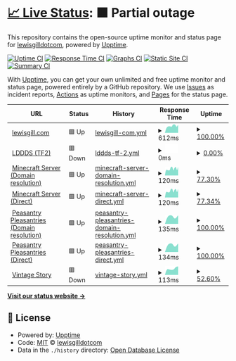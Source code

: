 # [📈 Live Status](https://lewisgilldotcom.github.io/uptime-tracker): <!--live status--> **🟧 Partial outage**

This repository contains the open-source uptime monitor and status page for [lewisgilldotcom](lewisgill.com), powered by [Upptime](https://github.com/upptime/upptime).

[![Uptime CI](https://github.com/lewisgilldotcom/uptime-tracker/workflows/Uptime%20CI/badge.svg)](https://github.com/lewisgilldotcom/uptime-tracker/actions?query=workflow%3A%22Uptime+CI%22)
[![Response Time CI](https://github.com/lewisgilldotcom/uptime-tracker/workflows/Response%20Time%20CI/badge.svg)](https://github.com/lewisgilldotcom/uptime-tracker/actions?query=workflow%3A%22Response+Time+CI%22)
[![Graphs CI](https://github.com/lewisgilldotcom/uptime-tracker/workflows/Graphs%20CI/badge.svg)](https://github.com/lewisgilldotcom/uptime-tracker/actions?query=workflow%3A%22Graphs+CI%22)
[![Static Site CI](https://github.com/lewisgilldotcom/uptime-tracker/workflows/Static%20Site%20CI/badge.svg)](https://github.com/lewisgilldotcom/uptime-tracker/actions?query=workflow%3A%22Static+Site+CI%22)
[![Summary CI](https://github.com/lewisgilldotcom/uptime-tracker/workflows/Summary%20CI/badge.svg)](https://github.com/lewisgilldotcom/uptime-tracker/actions?query=workflow%3A%22Summary+CI%22)

With [Upptime](https://upptime.js.org), you can get your own unlimited and free uptime monitor and status page, powered entirely by a GitHub repository. We use [Issues](https://github.com/lewisgilldotcom/uptime-tracker/issues) as incident reports, [Actions](https://github.com/lewisgilldotcom/uptime-tracker/actions) as uptime monitors, and [Pages](https://lewisgilldotcom.github.io/uptime-tracker) for the status page.

<!--start: status pages-->
<!-- This summary is generated by Upptime (https://github.com/upptime/upptime) -->
<!-- Do not edit this manually, your changes will be overwritten -->
<!-- prettier-ignore -->
| URL | Status | History | Response Time | Uptime |
| --- | ------ | ------- | ------------- | ------ |
| <img alt="" src="https://icons.duckduckgo.com/ip3/lewisgill.com.ico" height="13"> [lewisgill.com](https://lewisgill.com) | 🟩 Up | [lewisgill-com.yml](https://github.com/lewisgilldotcom/uptime-tracker/commits/HEAD/history/lewisgill-com.yml) | <details><summary><img alt="Response time graph" src="./graphs/lewisgill-com/response-time-week.png" height="20"> 612ms</summary><br><a href="https://status.lewisgill.com/history/lewisgill-com"><img alt="Response time 573" src="https://img.shields.io/endpoint?url=https%3A%2F%2Fraw.githubusercontent.com%2Flewisgilldotcom%2Fuptime-tracker%2FHEAD%2Fapi%2Flewisgill-com%2Fresponse-time.json"></a><br><a href="https://status.lewisgill.com/history/lewisgill-com"><img alt="24-hour response time 708" src="https://img.shields.io/endpoint?url=https%3A%2F%2Fraw.githubusercontent.com%2Flewisgilldotcom%2Fuptime-tracker%2FHEAD%2Fapi%2Flewisgill-com%2Fresponse-time-day.json"></a><br><a href="https://status.lewisgill.com/history/lewisgill-com"><img alt="7-day response time 612" src="https://img.shields.io/endpoint?url=https%3A%2F%2Fraw.githubusercontent.com%2Flewisgilldotcom%2Fuptime-tracker%2FHEAD%2Fapi%2Flewisgill-com%2Fresponse-time-week.json"></a><br><a href="https://status.lewisgill.com/history/lewisgill-com"><img alt="30-day response time 637" src="https://img.shields.io/endpoint?url=https%3A%2F%2Fraw.githubusercontent.com%2Flewisgilldotcom%2Fuptime-tracker%2FHEAD%2Fapi%2Flewisgill-com%2Fresponse-time-month.json"></a><br><a href="https://status.lewisgill.com/history/lewisgill-com"><img alt="1-year response time 607" src="https://img.shields.io/endpoint?url=https%3A%2F%2Fraw.githubusercontent.com%2Flewisgilldotcom%2Fuptime-tracker%2FHEAD%2Fapi%2Flewisgill-com%2Fresponse-time-year.json"></a></details> | <details><summary><a href="https://status.lewisgill.com/history/lewisgill-com">100.00%</a></summary><a href="https://status.lewisgill.com/history/lewisgill-com"><img alt="All-time uptime 99.64%" src="https://img.shields.io/endpoint?url=https%3A%2F%2Fraw.githubusercontent.com%2Flewisgilldotcom%2Fuptime-tracker%2FHEAD%2Fapi%2Flewisgill-com%2Fuptime.json"></a><br><a href="https://status.lewisgill.com/history/lewisgill-com"><img alt="24-hour uptime 100.00%" src="https://img.shields.io/endpoint?url=https%3A%2F%2Fraw.githubusercontent.com%2Flewisgilldotcom%2Fuptime-tracker%2FHEAD%2Fapi%2Flewisgill-com%2Fuptime-day.json"></a><br><a href="https://status.lewisgill.com/history/lewisgill-com"><img alt="7-day uptime 100.00%" src="https://img.shields.io/endpoint?url=https%3A%2F%2Fraw.githubusercontent.com%2Flewisgilldotcom%2Fuptime-tracker%2FHEAD%2Fapi%2Flewisgill-com%2Fuptime-week.json"></a><br><a href="https://status.lewisgill.com/history/lewisgill-com"><img alt="30-day uptime 98.31%" src="https://img.shields.io/endpoint?url=https%3A%2F%2Fraw.githubusercontent.com%2Flewisgilldotcom%2Fuptime-tracker%2FHEAD%2Fapi%2Flewisgill-com%2Fuptime-month.json"></a><br><a href="https://status.lewisgill.com/history/lewisgill-com"><img alt="1-year uptime 99.37%" src="https://img.shields.io/endpoint?url=https%3A%2F%2Fraw.githubusercontent.com%2Flewisgilldotcom%2Fuptime-tracker%2FHEAD%2Fapi%2Flewisgill-com%2Fuptime-year.json"></a></details>
| <img alt="" src="https://icons.duckduckgo.com/ip3/null.ico" height="13"> [LDDDS (TF2)](77.68.48.198) | 🟥 Down | [lddds-tf-2.yml](https://github.com/lewisgilldotcom/uptime-tracker/commits/HEAD/history/lddds-tf-2.yml) | <details><summary><img alt="Response time graph" src="./graphs/lddds-tf-2/response-time-week.png" height="20"> 0ms</summary><br><a href="https://status.lewisgill.com/history/lddds-tf-2"><img alt="Response time 108" src="https://img.shields.io/endpoint?url=https%3A%2F%2Fraw.githubusercontent.com%2Flewisgilldotcom%2Fuptime-tracker%2FHEAD%2Fapi%2Flddds-tf-2%2Fresponse-time.json"></a><br><a href="https://status.lewisgill.com/history/lddds-tf-2"><img alt="24-hour response time 0" src="https://img.shields.io/endpoint?url=https%3A%2F%2Fraw.githubusercontent.com%2Flewisgilldotcom%2Fuptime-tracker%2FHEAD%2Fapi%2Flddds-tf-2%2Fresponse-time-day.json"></a><br><a href="https://status.lewisgill.com/history/lddds-tf-2"><img alt="7-day response time 0" src="https://img.shields.io/endpoint?url=https%3A%2F%2Fraw.githubusercontent.com%2Flewisgilldotcom%2Fuptime-tracker%2FHEAD%2Fapi%2Flddds-tf-2%2Fresponse-time-week.json"></a><br><a href="https://status.lewisgill.com/history/lddds-tf-2"><img alt="30-day response time 0" src="https://img.shields.io/endpoint?url=https%3A%2F%2Fraw.githubusercontent.com%2Flewisgilldotcom%2Fuptime-tracker%2FHEAD%2Fapi%2Flddds-tf-2%2Fresponse-time-month.json"></a><br><a href="https://status.lewisgill.com/history/lddds-tf-2"><img alt="1-year response time 107" src="https://img.shields.io/endpoint?url=https%3A%2F%2Fraw.githubusercontent.com%2Flewisgilldotcom%2Fuptime-tracker%2FHEAD%2Fapi%2Flddds-tf-2%2Fresponse-time-year.json"></a></details> | <details><summary><a href="https://status.lewisgill.com/history/lddds-tf-2">0.00%</a></summary><a href="https://status.lewisgill.com/history/lddds-tf-2"><img alt="All-time uptime 76.73%" src="https://img.shields.io/endpoint?url=https%3A%2F%2Fraw.githubusercontent.com%2Flewisgilldotcom%2Fuptime-tracker%2FHEAD%2Fapi%2Flddds-tf-2%2Fuptime.json"></a><br><a href="https://status.lewisgill.com/history/lddds-tf-2"><img alt="24-hour uptime 0.00%" src="https://img.shields.io/endpoint?url=https%3A%2F%2Fraw.githubusercontent.com%2Flewisgilldotcom%2Fuptime-tracker%2FHEAD%2Fapi%2Flddds-tf-2%2Fuptime-day.json"></a><br><a href="https://status.lewisgill.com/history/lddds-tf-2"><img alt="7-day uptime 0.00%" src="https://img.shields.io/endpoint?url=https%3A%2F%2Fraw.githubusercontent.com%2Flewisgilldotcom%2Fuptime-tracker%2FHEAD%2Fapi%2Flddds-tf-2%2Fuptime-week.json"></a><br><a href="https://status.lewisgill.com/history/lddds-tf-2"><img alt="30-day uptime 0.00%" src="https://img.shields.io/endpoint?url=https%3A%2F%2Fraw.githubusercontent.com%2Flewisgilldotcom%2Fuptime-tracker%2FHEAD%2Fapi%2Flddds-tf-2%2Fuptime-month.json"></a><br><a href="https://status.lewisgill.com/history/lddds-tf-2"><img alt="1-year uptime 52.40%" src="https://img.shields.io/endpoint?url=https%3A%2F%2Fraw.githubusercontent.com%2Flewisgilldotcom%2Fuptime-tracker%2FHEAD%2Fapi%2Flddds-tf-2%2Fuptime-year.json"></a></details>
| <img alt="" src="https://icons.duckduckgo.com/ip3/null.ico" height="13"> [Minecraft Server (Domain resolution)](play.lewisgill.com) | 🟩 Up | [minecraft-server-domain-resolution.yml](https://github.com/lewisgilldotcom/uptime-tracker/commits/HEAD/history/minecraft-server-domain-resolution.yml) | <details><summary><img alt="Response time graph" src="./graphs/minecraft-server-domain-resolution/response-time-week.png" height="20"> 120ms</summary><br><a href="https://status.lewisgill.com/history/minecraft-server-domain-resolution"><img alt="Response time 120" src="https://img.shields.io/endpoint?url=https%3A%2F%2Fraw.githubusercontent.com%2Flewisgilldotcom%2Fuptime-tracker%2FHEAD%2Fapi%2Fminecraft-server-domain-resolution%2Fresponse-time.json"></a><br><a href="https://status.lewisgill.com/history/minecraft-server-domain-resolution"><img alt="24-hour response time 153" src="https://img.shields.io/endpoint?url=https%3A%2F%2Fraw.githubusercontent.com%2Flewisgilldotcom%2Fuptime-tracker%2FHEAD%2Fapi%2Fminecraft-server-domain-resolution%2Fresponse-time-day.json"></a><br><a href="https://status.lewisgill.com/history/minecraft-server-domain-resolution"><img alt="7-day response time 120" src="https://img.shields.io/endpoint?url=https%3A%2F%2Fraw.githubusercontent.com%2Flewisgilldotcom%2Fuptime-tracker%2FHEAD%2Fapi%2Fminecraft-server-domain-resolution%2Fresponse-time-week.json"></a><br><a href="https://status.lewisgill.com/history/minecraft-server-domain-resolution"><img alt="30-day response time 110" src="https://img.shields.io/endpoint?url=https%3A%2F%2Fraw.githubusercontent.com%2Flewisgilldotcom%2Fuptime-tracker%2FHEAD%2Fapi%2Fminecraft-server-domain-resolution%2Fresponse-time-month.json"></a><br><a href="https://status.lewisgill.com/history/minecraft-server-domain-resolution"><img alt="1-year response time 105" src="https://img.shields.io/endpoint?url=https%3A%2F%2Fraw.githubusercontent.com%2Flewisgilldotcom%2Fuptime-tracker%2FHEAD%2Fapi%2Fminecraft-server-domain-resolution%2Fresponse-time-year.json"></a></details> | <details><summary><a href="https://status.lewisgill.com/history/minecraft-server-domain-resolution">77.30%</a></summary><a href="https://status.lewisgill.com/history/minecraft-server-domain-resolution"><img alt="All-time uptime 98.67%" src="https://img.shields.io/endpoint?url=https%3A%2F%2Fraw.githubusercontent.com%2Flewisgilldotcom%2Fuptime-tracker%2FHEAD%2Fapi%2Fminecraft-server-domain-resolution%2Fuptime.json"></a><br><a href="https://status.lewisgill.com/history/minecraft-server-domain-resolution"><img alt="24-hour uptime 100.00%" src="https://img.shields.io/endpoint?url=https%3A%2F%2Fraw.githubusercontent.com%2Flewisgilldotcom%2Fuptime-tracker%2FHEAD%2Fapi%2Fminecraft-server-domain-resolution%2Fuptime-day.json"></a><br><a href="https://status.lewisgill.com/history/minecraft-server-domain-resolution"><img alt="7-day uptime 77.30%" src="https://img.shields.io/endpoint?url=https%3A%2F%2Fraw.githubusercontent.com%2Flewisgilldotcom%2Fuptime-tracker%2FHEAD%2Fapi%2Fminecraft-server-domain-resolution%2Fuptime-week.json"></a><br><a href="https://status.lewisgill.com/history/minecraft-server-domain-resolution"><img alt="30-day uptime 90.23%" src="https://img.shields.io/endpoint?url=https%3A%2F%2Fraw.githubusercontent.com%2Flewisgilldotcom%2Fuptime-tracker%2FHEAD%2Fapi%2Fminecraft-server-domain-resolution%2Fuptime-month.json"></a><br><a href="https://status.lewisgill.com/history/minecraft-server-domain-resolution"><img alt="1-year uptime 98.47%" src="https://img.shields.io/endpoint?url=https%3A%2F%2Fraw.githubusercontent.com%2Flewisgilldotcom%2Fuptime-tracker%2FHEAD%2Fapi%2Fminecraft-server-domain-resolution%2Fuptime-year.json"></a></details>
| <img alt="" src="https://icons.duckduckgo.com/ip3/null.ico" height="13"> [Minecraft Server (Direct)](88.208.226.170) | 🟩 Up | [minecraft-server-direct.yml](https://github.com/lewisgilldotcom/uptime-tracker/commits/HEAD/history/minecraft-server-direct.yml) | <details><summary><img alt="Response time graph" src="./graphs/minecraft-server-direct/response-time-week.png" height="20"> 120ms</summary><br><a href="https://status.lewisgill.com/history/minecraft-server-direct"><img alt="Response time 106" src="https://img.shields.io/endpoint?url=https%3A%2F%2Fraw.githubusercontent.com%2Flewisgilldotcom%2Fuptime-tracker%2FHEAD%2Fapi%2Fminecraft-server-direct%2Fresponse-time.json"></a><br><a href="https://status.lewisgill.com/history/minecraft-server-direct"><img alt="24-hour response time 153" src="https://img.shields.io/endpoint?url=https%3A%2F%2Fraw.githubusercontent.com%2Flewisgilldotcom%2Fuptime-tracker%2FHEAD%2Fapi%2Fminecraft-server-direct%2Fresponse-time-day.json"></a><br><a href="https://status.lewisgill.com/history/minecraft-server-direct"><img alt="7-day response time 120" src="https://img.shields.io/endpoint?url=https%3A%2F%2Fraw.githubusercontent.com%2Flewisgilldotcom%2Fuptime-tracker%2FHEAD%2Fapi%2Fminecraft-server-direct%2Fresponse-time-week.json"></a><br><a href="https://status.lewisgill.com/history/minecraft-server-direct"><img alt="30-day response time 110" src="https://img.shields.io/endpoint?url=https%3A%2F%2Fraw.githubusercontent.com%2Flewisgilldotcom%2Fuptime-tracker%2FHEAD%2Fapi%2Fminecraft-server-direct%2Fresponse-time-month.json"></a><br><a href="https://status.lewisgill.com/history/minecraft-server-direct"><img alt="1-year response time 105" src="https://img.shields.io/endpoint?url=https%3A%2F%2Fraw.githubusercontent.com%2Flewisgilldotcom%2Fuptime-tracker%2FHEAD%2Fapi%2Fminecraft-server-direct%2Fresponse-time-year.json"></a></details> | <details><summary><a href="https://status.lewisgill.com/history/minecraft-server-direct">77.34%</a></summary><a href="https://status.lewisgill.com/history/minecraft-server-direct"><img alt="All-time uptime 98.49%" src="https://img.shields.io/endpoint?url=https%3A%2F%2Fraw.githubusercontent.com%2Flewisgilldotcom%2Fuptime-tracker%2FHEAD%2Fapi%2Fminecraft-server-direct%2Fuptime.json"></a><br><a href="https://status.lewisgill.com/history/minecraft-server-direct"><img alt="24-hour uptime 100.00%" src="https://img.shields.io/endpoint?url=https%3A%2F%2Fraw.githubusercontent.com%2Flewisgilldotcom%2Fuptime-tracker%2FHEAD%2Fapi%2Fminecraft-server-direct%2Fuptime-day.json"></a><br><a href="https://status.lewisgill.com/history/minecraft-server-direct"><img alt="7-day uptime 77.34%" src="https://img.shields.io/endpoint?url=https%3A%2F%2Fraw.githubusercontent.com%2Flewisgilldotcom%2Fuptime-tracker%2FHEAD%2Fapi%2Fminecraft-server-direct%2Fuptime-week.json"></a><br><a href="https://status.lewisgill.com/history/minecraft-server-direct"><img alt="30-day uptime 90.24%" src="https://img.shields.io/endpoint?url=https%3A%2F%2Fraw.githubusercontent.com%2Flewisgilldotcom%2Fuptime-tracker%2FHEAD%2Fapi%2Fminecraft-server-direct%2Fuptime-month.json"></a><br><a href="https://status.lewisgill.com/history/minecraft-server-direct"><img alt="1-year uptime 98.53%" src="https://img.shields.io/endpoint?url=https%3A%2F%2Fraw.githubusercontent.com%2Flewisgilldotcom%2Fuptime-tracker%2FHEAD%2Fapi%2Fminecraft-server-direct%2Fuptime-year.json"></a></details>
| <img alt="" src="https://icons.duckduckgo.com/ip3/null.ico" height="13"> [Peasantry Pleasantries (Domain resolution)](play.lewisgill.com) | 🟩 Up | [peasantry-pleasantries-domain-resolution.yml](https://github.com/lewisgilldotcom/uptime-tracker/commits/HEAD/history/peasantry-pleasantries-domain-resolution.yml) | <details><summary><img alt="Response time graph" src="./graphs/peasantry-pleasantries-domain-resolution/response-time-week.png" height="20"> 135ms</summary><br><a href="https://status.lewisgill.com/history/peasantry-pleasantries-domain-resolution"><img alt="Response time 135" src="https://img.shields.io/endpoint?url=https%3A%2F%2Fraw.githubusercontent.com%2Flewisgilldotcom%2Fuptime-tracker%2FHEAD%2Fapi%2Fpeasantry-pleasantries-domain-resolution%2Fresponse-time.json"></a><br><a href="https://status.lewisgill.com/history/peasantry-pleasantries-domain-resolution"><img alt="24-hour response time 153" src="https://img.shields.io/endpoint?url=https%3A%2F%2Fraw.githubusercontent.com%2Flewisgilldotcom%2Fuptime-tracker%2FHEAD%2Fapi%2Fpeasantry-pleasantries-domain-resolution%2Fresponse-time-day.json"></a><br><a href="https://status.lewisgill.com/history/peasantry-pleasantries-domain-resolution"><img alt="7-day response time 135" src="https://img.shields.io/endpoint?url=https%3A%2F%2Fraw.githubusercontent.com%2Flewisgilldotcom%2Fuptime-tracker%2FHEAD%2Fapi%2Fpeasantry-pleasantries-domain-resolution%2Fresponse-time-week.json"></a><br><a href="https://status.lewisgill.com/history/peasantry-pleasantries-domain-resolution"><img alt="30-day response time 135" src="https://img.shields.io/endpoint?url=https%3A%2F%2Fraw.githubusercontent.com%2Flewisgilldotcom%2Fuptime-tracker%2FHEAD%2Fapi%2Fpeasantry-pleasantries-domain-resolution%2Fresponse-time-month.json"></a><br><a href="https://status.lewisgill.com/history/peasantry-pleasantries-domain-resolution"><img alt="1-year response time 135" src="https://img.shields.io/endpoint?url=https%3A%2F%2Fraw.githubusercontent.com%2Flewisgilldotcom%2Fuptime-tracker%2FHEAD%2Fapi%2Fpeasantry-pleasantries-domain-resolution%2Fresponse-time-year.json"></a></details> | <details><summary><a href="https://status.lewisgill.com/history/peasantry-pleasantries-domain-resolution">100.00%</a></summary><a href="https://status.lewisgill.com/history/peasantry-pleasantries-domain-resolution"><img alt="All-time uptime 100.00%" src="https://img.shields.io/endpoint?url=https%3A%2F%2Fraw.githubusercontent.com%2Flewisgilldotcom%2Fuptime-tracker%2FHEAD%2Fapi%2Fpeasantry-pleasantries-domain-resolution%2Fuptime.json"></a><br><a href="https://status.lewisgill.com/history/peasantry-pleasantries-domain-resolution"><img alt="24-hour uptime 100.00%" src="https://img.shields.io/endpoint?url=https%3A%2F%2Fraw.githubusercontent.com%2Flewisgilldotcom%2Fuptime-tracker%2FHEAD%2Fapi%2Fpeasantry-pleasantries-domain-resolution%2Fuptime-day.json"></a><br><a href="https://status.lewisgill.com/history/peasantry-pleasantries-domain-resolution"><img alt="7-day uptime 100.00%" src="https://img.shields.io/endpoint?url=https%3A%2F%2Fraw.githubusercontent.com%2Flewisgilldotcom%2Fuptime-tracker%2FHEAD%2Fapi%2Fpeasantry-pleasantries-domain-resolution%2Fuptime-week.json"></a><br><a href="https://status.lewisgill.com/history/peasantry-pleasantries-domain-resolution"><img alt="30-day uptime 100.00%" src="https://img.shields.io/endpoint?url=https%3A%2F%2Fraw.githubusercontent.com%2Flewisgilldotcom%2Fuptime-tracker%2FHEAD%2Fapi%2Fpeasantry-pleasantries-domain-resolution%2Fuptime-month.json"></a><br><a href="https://status.lewisgill.com/history/peasantry-pleasantries-domain-resolution"><img alt="1-year uptime 100.00%" src="https://img.shields.io/endpoint?url=https%3A%2F%2Fraw.githubusercontent.com%2Flewisgilldotcom%2Fuptime-tracker%2FHEAD%2Fapi%2Fpeasantry-pleasantries-domain-resolution%2Fuptime-year.json"></a></details>
| <img alt="" src="https://icons.duckduckgo.com/ip3/null.ico" height="13"> [Peasantry Pleasantries (Direct)](88.208.226.170) | 🟩 Up | [peasantry-pleasantries-direct.yml](https://github.com/lewisgilldotcom/uptime-tracker/commits/HEAD/history/peasantry-pleasantries-direct.yml) | <details><summary><img alt="Response time graph" src="./graphs/peasantry-pleasantries-direct/response-time-week.png" height="20"> 134ms</summary><br><a href="https://status.lewisgill.com/history/peasantry-pleasantries-direct"><img alt="Response time 134" src="https://img.shields.io/endpoint?url=https%3A%2F%2Fraw.githubusercontent.com%2Flewisgilldotcom%2Fuptime-tracker%2FHEAD%2Fapi%2Fpeasantry-pleasantries-direct%2Fresponse-time.json"></a><br><a href="https://status.lewisgill.com/history/peasantry-pleasantries-direct"><img alt="24-hour response time 153" src="https://img.shields.io/endpoint?url=https%3A%2F%2Fraw.githubusercontent.com%2Flewisgilldotcom%2Fuptime-tracker%2FHEAD%2Fapi%2Fpeasantry-pleasantries-direct%2Fresponse-time-day.json"></a><br><a href="https://status.lewisgill.com/history/peasantry-pleasantries-direct"><img alt="7-day response time 134" src="https://img.shields.io/endpoint?url=https%3A%2F%2Fraw.githubusercontent.com%2Flewisgilldotcom%2Fuptime-tracker%2FHEAD%2Fapi%2Fpeasantry-pleasantries-direct%2Fresponse-time-week.json"></a><br><a href="https://status.lewisgill.com/history/peasantry-pleasantries-direct"><img alt="30-day response time 134" src="https://img.shields.io/endpoint?url=https%3A%2F%2Fraw.githubusercontent.com%2Flewisgilldotcom%2Fuptime-tracker%2FHEAD%2Fapi%2Fpeasantry-pleasantries-direct%2Fresponse-time-month.json"></a><br><a href="https://status.lewisgill.com/history/peasantry-pleasantries-direct"><img alt="1-year response time 134" src="https://img.shields.io/endpoint?url=https%3A%2F%2Fraw.githubusercontent.com%2Flewisgilldotcom%2Fuptime-tracker%2FHEAD%2Fapi%2Fpeasantry-pleasantries-direct%2Fresponse-time-year.json"></a></details> | <details><summary><a href="https://status.lewisgill.com/history/peasantry-pleasantries-direct">100.00%</a></summary><a href="https://status.lewisgill.com/history/peasantry-pleasantries-direct"><img alt="All-time uptime 100.00%" src="https://img.shields.io/endpoint?url=https%3A%2F%2Fraw.githubusercontent.com%2Flewisgilldotcom%2Fuptime-tracker%2FHEAD%2Fapi%2Fpeasantry-pleasantries-direct%2Fuptime.json"></a><br><a href="https://status.lewisgill.com/history/peasantry-pleasantries-direct"><img alt="24-hour uptime 100.00%" src="https://img.shields.io/endpoint?url=https%3A%2F%2Fraw.githubusercontent.com%2Flewisgilldotcom%2Fuptime-tracker%2FHEAD%2Fapi%2Fpeasantry-pleasantries-direct%2Fuptime-day.json"></a><br><a href="https://status.lewisgill.com/history/peasantry-pleasantries-direct"><img alt="7-day uptime 100.00%" src="https://img.shields.io/endpoint?url=https%3A%2F%2Fraw.githubusercontent.com%2Flewisgilldotcom%2Fuptime-tracker%2FHEAD%2Fapi%2Fpeasantry-pleasantries-direct%2Fuptime-week.json"></a><br><a href="https://status.lewisgill.com/history/peasantry-pleasantries-direct"><img alt="30-day uptime 100.00%" src="https://img.shields.io/endpoint?url=https%3A%2F%2Fraw.githubusercontent.com%2Flewisgilldotcom%2Fuptime-tracker%2FHEAD%2Fapi%2Fpeasantry-pleasantries-direct%2Fuptime-month.json"></a><br><a href="https://status.lewisgill.com/history/peasantry-pleasantries-direct"><img alt="1-year uptime 100.00%" src="https://img.shields.io/endpoint?url=https%3A%2F%2Fraw.githubusercontent.com%2Flewisgilldotcom%2Fuptime-tracker%2FHEAD%2Fapi%2Fpeasantry-pleasantries-direct%2Fuptime-year.json"></a></details>
| <img alt="" src="https://icons.duckduckgo.com/ip3/null.ico" height="13"> [Vintage Story](play.lewisgill.com) | 🟥 Down | [vintage-story.yml](https://github.com/lewisgilldotcom/uptime-tracker/commits/HEAD/history/vintage-story.yml) | <details><summary><img alt="Response time graph" src="./graphs/vintage-story/response-time-week.png" height="20"> 113ms</summary><br><a href="https://status.lewisgill.com/history/vintage-story"><img alt="Response time 109" src="https://img.shields.io/endpoint?url=https%3A%2F%2Fraw.githubusercontent.com%2Flewisgilldotcom%2Fuptime-tracker%2FHEAD%2Fapi%2Fvintage-story%2Fresponse-time.json"></a><br><a href="https://status.lewisgill.com/history/vintage-story"><img alt="24-hour response time 0" src="https://img.shields.io/endpoint?url=https%3A%2F%2Fraw.githubusercontent.com%2Flewisgilldotcom%2Fuptime-tracker%2FHEAD%2Fapi%2Fvintage-story%2Fresponse-time-day.json"></a><br><a href="https://status.lewisgill.com/history/vintage-story"><img alt="7-day response time 113" src="https://img.shields.io/endpoint?url=https%3A%2F%2Fraw.githubusercontent.com%2Flewisgilldotcom%2Fuptime-tracker%2FHEAD%2Fapi%2Fvintage-story%2Fresponse-time-week.json"></a><br><a href="https://status.lewisgill.com/history/vintage-story"><img alt="30-day response time 105" src="https://img.shields.io/endpoint?url=https%3A%2F%2Fraw.githubusercontent.com%2Flewisgilldotcom%2Fuptime-tracker%2FHEAD%2Fapi%2Fvintage-story%2Fresponse-time-month.json"></a><br><a href="https://status.lewisgill.com/history/vintage-story"><img alt="1-year response time 109" src="https://img.shields.io/endpoint?url=https%3A%2F%2Fraw.githubusercontent.com%2Flewisgilldotcom%2Fuptime-tracker%2FHEAD%2Fapi%2Fvintage-story%2Fresponse-time-year.json"></a></details> | <details><summary><a href="https://status.lewisgill.com/history/vintage-story">52.60%</a></summary><a href="https://status.lewisgill.com/history/vintage-story"><img alt="All-time uptime 97.78%" src="https://img.shields.io/endpoint?url=https%3A%2F%2Fraw.githubusercontent.com%2Flewisgilldotcom%2Fuptime-tracker%2FHEAD%2Fapi%2Fvintage-story%2Fuptime.json"></a><br><a href="https://status.lewisgill.com/history/vintage-story"><img alt="24-hour uptime 0.00%" src="https://img.shields.io/endpoint?url=https%3A%2F%2Fraw.githubusercontent.com%2Flewisgilldotcom%2Fuptime-tracker%2FHEAD%2Fapi%2Fvintage-story%2Fuptime-day.json"></a><br><a href="https://status.lewisgill.com/history/vintage-story"><img alt="7-day uptime 52.60%" src="https://img.shields.io/endpoint?url=https%3A%2F%2Fraw.githubusercontent.com%2Flewisgilldotcom%2Fuptime-tracker%2FHEAD%2Fapi%2Fvintage-story%2Fuptime-week.json"></a><br><a href="https://status.lewisgill.com/history/vintage-story"><img alt="30-day uptime 88.37%" src="https://img.shields.io/endpoint?url=https%3A%2F%2Fraw.githubusercontent.com%2Flewisgilldotcom%2Fuptime-tracker%2FHEAD%2Fapi%2Fvintage-story%2Fuptime-month.json"></a><br><a href="https://status.lewisgill.com/history/vintage-story"><img alt="1-year uptime 97.78%" src="https://img.shields.io/endpoint?url=https%3A%2F%2Fraw.githubusercontent.com%2Flewisgilldotcom%2Fuptime-tracker%2FHEAD%2Fapi%2Fvintage-story%2Fuptime-year.json"></a></details>

<!--end: status pages-->

[**Visit our status website →**](https://lewisgilldotcom.github.io/uptime-tracker)

## 📄 License

- Powered by: [Upptime](https://github.com/upptime/upptime)
- Code: [MIT](./LICENSE) © [lewisgilldotcom](lewisgill.com)
- Data in the `./history` directory: [Open Database License](https://opendatacommons.org/licenses/odbl/1-0/)
